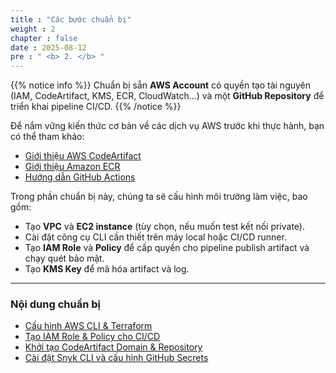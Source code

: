 ```yaml
---
title : "Các bước chuẩn bị"
weight : 2 
chapter : false
date : 2025-08-12
pre : " <b> 2. </b> "
---
```


{{% notice info %}}
Chuẩn bị sẵn **AWS Account** có quyền tạo tài nguyên (IAM, CodeArtifact, KMS, ECR, CloudWatch...) và một **GitHub Repository** để triển khai pipeline CI/CD.
{{% /notice %}}

Để nắm vững kiến thức cơ bản về các dịch vụ AWS trước khi thực hành, bạn có thể tham khảo:
  - [Giới thiệu AWS CodeArtifact](https://docs.aws.amazon.com/codeartifact)
  - [Giới thiệu Amazon ECR](https://docs.aws.amazon.com/AmazonECR)
  - [Hướng dẫn GitHub Actions](https://docs.github.com/en/actions)

Trong phần chuẩn bị này, chúng ta sẽ cấu hình môi trường làm việc, bao gồm:
- Tạo **VPC** và **EC2 instance** (tùy chọn, nếu muốn test kết nối private).
- Cài đặt công cụ CLI cần thiết trên máy local hoặc CI/CD runner.
- Tạo **IAM Role** và **Policy** để cấp quyền cho pipeline publish artifact và chạy quét bảo mật.
- Tạo **KMS Key** để mã hóa artifact và log.

---

### **Nội dung chuẩn bị**
- [Cấu hình AWS CLI & Terraform](2.1-configure-cli-terraform/)
- [Tạo IAM Role & Policy cho CI/CD](2.2-create-iam-role/)
- [Khởi tạo CodeArtifact Domain & Repository](2.3-create-codeartifact/)
- [Cài đặt Snyk CLI và cấu hình GitHub Secrets](2.4-configure-snyk/)
